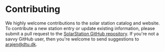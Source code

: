 # Contributing

We highly welcome contributions to the solar station catalog and website. To contribute a new station entry or update existing information, please submit a pull request to the [SolarStation GitHub repository](https://github.com/AssessingSolar/solarstations). If you're not a savvy GitHub user, then you're welcome to send suggestions to arajen@dtu.dk.
